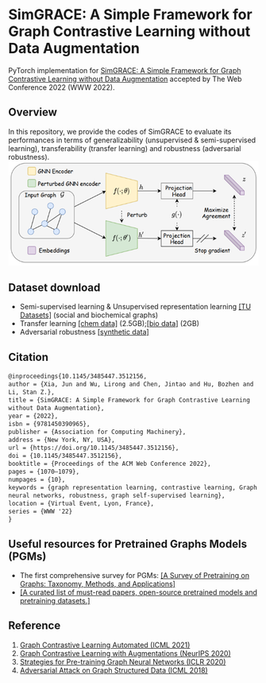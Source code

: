 # SimGRACE: A Simple Framework for Graph Contrastive Learning without Data Augmentation
PyTorch implementation for [SimGRACE: A Simple Framework for Graph Contrastive Learning without Data Augmentation](https://arxiv.org/pdf/2202.03104.pdf) accepted by The Web Conference 2022 (WWW 2022).
## Overview
In this repository, we provide the codes of SimGRACE to evaluate its performances in terms of generalizability (unsupervised & semi-supervised learning), transferability (transfer learning) and robustness (adversarial robustness).
![](./simgrace.png)
## Dataset download
* Semi-supervised learning & Unsupervised representation learning [[TU Datasets]](https://chrsmrrs.github.io/datasets/docs/datasets/) (social and biochemical graphs)
* Transfer learning [[chem data]](http://snap.stanford.edu/gnn-pretrain/data/chem_dataset.zip) (2.5GB);[[bio data]](http://snap.stanford.edu/gnn-pretrain/data/bio_dataset.zip) (2GB) 
* Adversarial robustness [[synthetic data]](https://www.dropbox.com/sh/mu8odkd36x54rl3/AABg8ABiMqwcMEM5qKIY97nla?dl=0)

## Citation
```
@inproceedings{10.1145/3485447.3512156,
author = {Xia, Jun and Wu, Lirong and Chen, Jintao and Hu, Bozhen and Li, Stan Z.},
title = {SimGRACE: A Simple Framework for Graph Contrastive Learning without Data Augmentation},
year = {2022},
isbn = {9781450390965},
publisher = {Association for Computing Machinery},
address = {New York, NY, USA},
url = {https://doi.org/10.1145/3485447.3512156},
doi = {10.1145/3485447.3512156},
booktitle = {Proceedings of the ACM Web Conference 2022},
pages = {1070–1079},
numpages = {10},
keywords = {graph representation learning, contrastive learning, Graph neural networks, robustness, graph self-supervised learning},
location = {Virtual Event, Lyon, France},
series = {WWW '22}
}
```
## Useful resources for Pretrained Graphs Models (PGMs)
* The first comprehensive survey for PGMs: [[A Survey of Pretraining on Graphs: Taxonomy, Methods, and Applications]](https://arxiv.org/abs/2202.07893v1)
* [[A curated list of must-read papers, open-source pretrained models and pretraining datasets.]](https://github.com/junxia97/awesome-pretrain-on-graphs)

## Reference
1.  [Graph Contrastive Learning Automated (ICML 2021)](https://github.com/Shen-Lab/GraphCL_Automated)
2.  [Graph Contrastive Learning with Augmentations (NeurIPS 2020)](https://github.com/Shen-Lab/GraphCL)
3.  [Strategies for Pre-training Graph Neural Networks (ICLR 2020)](https://github.com/snap-stanford/pretrain-gnns/)
4.  [Adversarial Attack on Graph Structured Data (ICML 2018)](https://github.com/Hanjun-Dai/graph_adversarial_attack)
